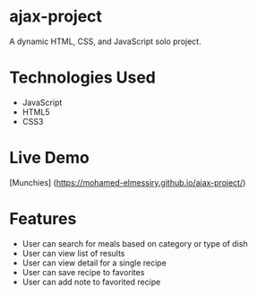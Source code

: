 # ajax-project

A dynamic HTML, CSS, and JavaScript solo project.

# Technologies Used

* JavaScript
* HTML5
* CSS3

# Live Demo

[Munchies] (https://mohamed-elmessiry.github.io/ajax-project/)

# Features

* User can search for meals based on category or type of dish
* User can view list of results
* User can view detail for a single recipe
* User can save recipe to favorites
* User can add note to favorited recipe

